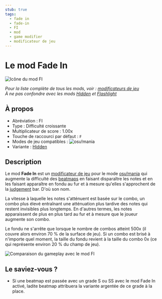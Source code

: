 ```yaml
---
stub: true
tags:
  - fade in
  - fade-in
  - FI
  - mod
  - game modifier
  - modificateur de jeu
---
```


# Le mod Fade In

![Icône du mod FI](/wiki/shared/mods/FI.png "Icône du mod Fade In (FI)")

*Pour la liste complète de tous les mods, voir : [modificateurs de jeu](/wiki/Game_modifier)*\
*À ne pas confondre avec les mods [Hidden](/wiki/Game_modifier/Hidden) et [Flashlight](/wiki/Game_modifier/Flashlight)*

## À propos

- Abréviation : FI
- Type : Difficulté croissante
- Multiplicateur de score : 1.00x
- Touche de raccourci par défaut : `F`
- Modes de jeu compatibles : ![][osu!mania]
- Variante : [Hidden](/wiki/Game_modifier/Hidden)

## Description

Le mod **Fade In** est un [modificateur de jeu](/wiki/Game_modifier) pour le mode [osu!mania](/wiki/Game_mode/osu!mania) qui augmente la difficulté des [beatmaps](/wiki/Beatmap) en faisant disparaître les notes et en les faisant apparaître en fondu au fur et à mesure qu'elles s'approchent de la [judgement](/wiki/Gameplay/Judgement) bar. D'où son nom.

La vitesse à laquelle les notes s'atténuent est basée sur le combo, un combo plus élevé entraînant une atténuation plus tardive des notes qui restent invisibles plus longtemps. En d'autres termes, les notes apparaissent de plus en plus tard au fur et à mesure que le joueur augmente son combo.

Le fondu ne s'arrête que lorsque le nombre de combos atteint 500x (il couvre alors environ 70 % de la surface de jeu). Si un combo est brisé à n'importe quel moment, la taille du fondu revient à la taille du combo 0x (ce qui représente environ 20 % du champ de jeu).

![Comparaison du gameplay avec le mod FI](img/FI-combo-comparison-mania.jpg "Gameplay avec le mod Fade In à 89x combo (en haut à gauche), à 332x combo (en haut au milieu), à 513x combo (en haut à droite/en bas à gauche), et à 900x combo (en bas à gauche) dans osu!mania")

## Le saviez-vous ?

- Si une beatmap est passée avec un grade S ou SS avec le mod Fade In activé, ladite beatmap attribuera la variante argentée de ce grade à la place.

[osu!mania]: /wiki/shared/mode/mania.png "osu!mania"
